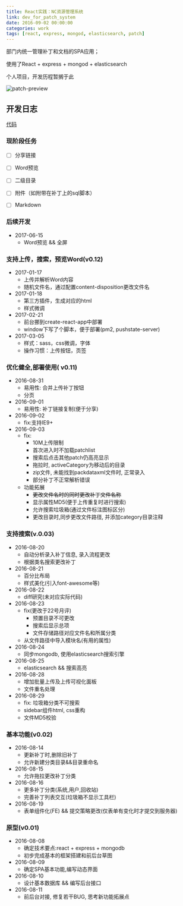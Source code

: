 ```yaml
---
title: React实践：NC资源管理系统
link: dev_for_patch_system
date: 2016-09-02 00:00:00
categories: work
tags: [react, express, mongod, elasticsearch, patch]
---
```




部门内统一管理补丁和文档的SPA应用；

使用了React + express + mongod + elasticsearch

个人项目，开发历程暂搁于此

![patch-preview](https://edeity.oss-cn-shenzhen.aliyuncs.com/2016/patch-preview.jpg)

## 开发日志

[代码](https://github.com/edeity/patch)

### 现阶段任务

- [ ] 分享链接 


- [ ] Word预览
- [ ] 二级目录
- [ ] 附件（如附带在补丁上的sql脚本）
- [ ] Markdown

### 后续开发

- 2017-06-15
  - Word预览 && 全屏

### 支持上传，搜索，预览Word(v0.12)

- 2017-01-17
  - 上传并解析Word内容
  - 随机文件名，通过配置content-disposition更改文件名
- 2017-01-18
  - 第三方插件，生成对应的html
  - 样式微调
- 2017-02-21
  - 前台挪到create-react-app中部署
  - window下写了个脚本，便于部署(pm2, pushstate-server)
- 2017-03-05
  - 样式：sass，css微调，字体
  - 操作习惯：上传按钮，页签

### 优化健全,部署使用( v0.11)
- 2016-08-31
    - 易用性: 合并上传补丁按钮
    - 分页
- 2016-09-01
    - 易用性: 补丁链接复制(便于分享)
- 2016-09-02
    - fix:支持IE9+
- 2016-09-03
    - fix:
        - 10M上传限制
        - 首次进入时不加载patchlist
        - 搜索后点击其他patch仍高亮显示
        - 拖拉时, activeCategory为移动后的目录
        - zip文件, 未能找到packdataxml文件时, 正常录入
        - 部分补丁不正常解析错误
    - 功能拓展
        - <del>更改文件名时的同时更改补丁文件名称</del>
        - 显示属性MD5(便于上传重复时进行搜索)
        - 允许搜索垃圾箱(通过文件标注图标区分) 
        - 更改目录时,同步更改文件路径, 并添加category目录注释

### 支持搜索(v.0.03)
- 2016-08-20
    - 自动分析录入补丁信息, 录入流程更改
    - 根据类名搜索更改补丁
- 2016-08-21
    - 百分比布局
    - 样式美化(引入font-awesome等)
- 2016-08-22
    - diff研究(未对应实际代码)
- 2016-08-23
    - fix(更改于22号月评)
        - 预置目录不可更改
        - 搜索后显示总项
        - 文件存储路径对应文件名和所属分类
    - 从文件路径中导入模块名(有用的属性) 
- 2016-08-24
    - 同步mongodb, 使用elasticsearch搜索引擎
- 2016-08-25
    - elasticsearch && 搜索高亮 
- 2016-08-28
    - 增加批量上传及上传可视化面板 
    - 文件重名处理
- 2016-08-29
    - fix: 垃圾箱分类不可搜索
    - sidebar组件html, css重构
    - 文件MD5校验

### 基本功能(v0.02)

- 2016-08-14
    - 更新补丁时,删除旧补丁 
    - 允许新建分类目录&&目录重命名
- 2016-08-15
    - 允许拖拉更改补丁分类  
- 2016-08-16
    - 更多补丁分类(系统,用户,回收站) 
    - 完善补丁列表交互(垃圾箱不显示工具栏)
- 2016-08-19
    - 表单组件化(FE) && 提交策略更改(仅表单有变化时才提交到服务器) 

### 原型(v0.01)

- 2016-08-08
    - 确定技术要点:react + express + mongodb
    - 初步完成基本的框架搭建和前后台草图
- 2016-08-09
    - 确定SPA基本功能,编写动态界面
- 2016-08-10
    - 设计基本数据库 && 编写后台接口 
- 2016-08-11
    - 前后台对接, 修复若干BUG, 思考新功能拓展点



